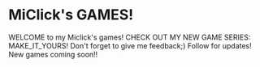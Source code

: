 # MiClick's GAMES!
WELCOME to my Miclick's games!
CHECK OUT MY NEW GAME SERIES: MAKE_IT_YOURS!
Don't forget to give me feedback;)
Follow for updates!
New games coming soon!!

